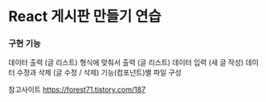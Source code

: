 # React 게시판 만들기 연습

### 구현 기능
데이터 출력 (글 리스트)
형식에 맞춰서 출력 (글 리스트)
데이터 입력 (새 글 작성)
데이터 수정과 삭제 (글 수정 / 삭제)
기능(컴포넌트)별 파일 구성

참고사이트
https://forest71.tistory.com/187
